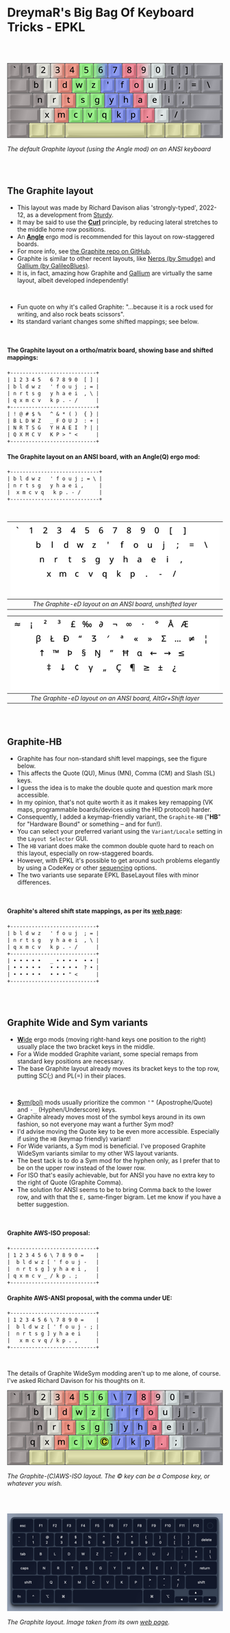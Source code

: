 DreymaR's Big Bag Of Keyboard Tricks - EPKL
===========================================
<br><br>

![Graphite Angle-ANSI help image](./Graphite_ANS-A_EPKL.png)

_The default Graphite layout (using the Angle mod) on an ANSI keyboard_

<br><br>

The Graphite layout
--------------------
- This layout was made by Richard Davison alias 'strongly-typed', 2022-12, as a development from [Sturdy][StrPKL].
- It may be said to use the [**Curl**][ErgCrl] principle, by reducing lateral stretches to the middle home row positions.
- An [**Angle**][ErgAWi] ergo mod is recommended for this layout on row-staggered boards.
- For more info, see [the Graphite repo on GitHub][GraGit].
- Graphite is similar to other recent layouts, like [Nerps (by Smudge)][NrpGra] and [Gallium (by GalileoBlues)][GalGit].
- It is, in fact, amazing how Graphite and [Gallium][GalPKL] are virtually the same layout, albeit developed independently!
<br>

- Fun quote on why it's called Graphite: "...because it is a rock used for writing, and also rock beats scissors".
- Its standard variant changes some shifted mappings; see below.
<br>

#### The Graphite layout on a ortho/matrix board, showing base and shifted mappings:
```
+----------------------------+
| 1 2 3 4 5   6 7 8 9 0  [ ] |
| b l d w z   ' f o u j  ; = |
| n r t s g   y h a e i  , \ |
| q x m c v   k p . - /      |
+----------------------------+
| ! @ # $ %   ^ & * ( )  { } |
| B L D W Z   _ F O U J  : + |
| N R T S G   Y H A E I  ? | |
| Q X M C V   K P > " <      |
+----------------------------+
```

#### The Graphite layout on an ANSI board, with an Angle(Q) ergo mod:
```
+-----------------------------+
| b l d w z   ' f o u j ; = \ |
| n r t s g   y h a e i ,     |
|  x m c v q   k p . - /      |
+-----------------------------+
```

<br>

|![EPKL help image for Graphite-eD on an ANSI board, unshifted layer](./Gra-eD_ANS_Angle/state0.png)|
|   :---:   |
|_The Graphite-eD layout on an ANSI board, unshifted layer_|

|![EPKL help image for Graphite-eD on an ANSI board, AltGr+Shift layer](./Gra-eD_ANS_Angle/state7.png)|
|   :---:   |
|_The Graphite-eD layout on an ANSI board, AltGr+Shift layer_|

<br><br>

Graphite-HB
-----------
- Graphite has four non-standard shift level mappings, see the figure below.
- This affects the Quote (QU), Minus (MN), Comma (CM) and Slash (SL) keys.
- I guess the idea is to make the double quote and question mark more accessible.
- In my opinion, that's not quite worth it as it makes key remapping (VK maps, programmable boards/devices using the HID protocol) harder.
- Consequently, I added a keymap-friendly variant, the `Graphite-HB` ("**HB**" for "Hardware Bound" or something – and for fun!).
- You can select your preferred variant using the `Variant/Locale` setting in the `Layout Selector` GUI.
- The `HB` variant does make the common double quote hard to reach on this layout, especially on row-staggered boards.
- However, with EPKL it's possible to get around such problems elegantly by using a CodeKey or other [sequencing][BBTSeq] options.
- The two variants use separate EPKL BaseLayout files with minor differences.
<br>

#### Graphite's altered shift state mappings, as per its [web page][GraGit]:
```
+----------------------------+
| b l d w z   ' f o u j  ; = |
| n r t s g   y h a e i  , \ |
| q x m c v   k p . - /      |
+----------------------------+
| • • • • •   _ • • • •  • • |
| • • • • •   • • • • •  ? • |
| • • • • •   • • • " <      |
+----------------------------+
```

<br><br>

Graphite Wide and Sym variants
------------------------------

- [**W**ide][ErgAWi] ergo mods (moving right-hand keys one position to the right) usually place the two bracket keys in the middle.
- For a Wide modded Graphite variant, some special remaps from standard key positions are necessary.
- The base Graphite layout already moves its bracket keys to the top row, putting SC(;) and PL(=) in their places.
<br>

- [**S**ym(bol)][ErgSym] mods usually prioritize the common <kbd>'"</kbd> (Apostrophe/Quote) and <kbd>-_</kbd> (Hyphen/Underscore) keys.
- Graphite already moves most of the symbol keys around in its own fashion, so not everyone may want a further Sym mod?
- I'd advise moving the Quote key to be even more accessible. Especially if using the `HB` (keymap friendly) variant!
- For Wide variants, a Sym mod is beneficial. I've proposed Graphite WideSym variants similar to my other WS layout variants.
- The best tack is to do a Sym mod for the hyphen only, as I prefer that to be on the upper row instead of the lower row.
- For ISO that's easily achievable, but for ANSI you have no extra key to the right of Quote (Graphite Comma).
- The solution for ANSI seems to be to bring Comma back to the lower row, and with that the `E,` same-finger bigram. Let me know if you have a better suggestion.
<br>

#### Graphite AWS-ISO proposal:
```
+----------------------------+
| 1 2 3 4 5 6 \ 7 8 9 0 =    |
|  b l d w z [ ' f o u j -   |
|  n r t s g ] y h a e i ,   |
| q x m c v _ / k p . ;      |
+----------------------------+
```

#### Graphite AWS-ANSI proposal, with the comma under UE:
```
+----------------------------+
| 1 2 3 4 5 6 \ 7 8 9 0 =    |
|  b l d w z [ ' f o u j - ; |
|  n r t s g ] y h a e i     |
|   x m c v q / k p . ,      |
+----------------------------+
```

<br>

The details of Graphite WideSym modding aren't up to me alone, of course. I've asked Richard Davison for his thoughts on it.
<br>

![Graphite (C)AWS-ISO help image](./Graphite_ISO-AWS_EPKL.png)

_The Graphite-(C)AWS-ISO layout. The © key can be a Compose key, or whatever you wish._


<br><br>


![Graphite image from its web site](./_Res/Graphite_Web.png)

_The Graphite layout. Image taken from its own [web page][GraGit]._


[GraGit]: https://github.com/rdavison/graphite-layout               (The Graphite layout on GitHub)
[GalGit]: https://github.com/GalileoBlues/Gallium                   (The Gallium layout on GitHub)
[NrpRed]: https://www.reddit.com/r/KeyboardLayouts/comments/tpwyjc/ (The Nerps layout on Reddit)
[NrpGra]: https://www.reddit.com/r/KeyboardLayouts/comments/tpwyjc/comment/jck98z6/ (Graphite comment in the Nerps post on Reddit)
[StrPKL]: ../Sturdy/                                                (The Sturdy layout in EPKL)
[GalPKL]: ../Gallium/                                               (The Gallium layout in EPKL)
[ErgAWi]: https://dreymar.colemak.org/ergo-mods.html#angle-wide     (DreymaR's BigBag on Angle+Wide ergo mods)
[ErgCrl]: https://dreymar.colemak.org/ergo-mods.html#curl-dh        (DreymaR's BigBag on the Curl-DH ergo mod)
[ErgSym]: https://dreymar.colemak.org/ergo-mods.html#symbols        (DreymaR's BigBag on the Symbols ergo mod)
[BBTSeq]: https://dreymar.colemak.org/layers-main.html#sequences    (DreymaR's BigBag on sequencing)
